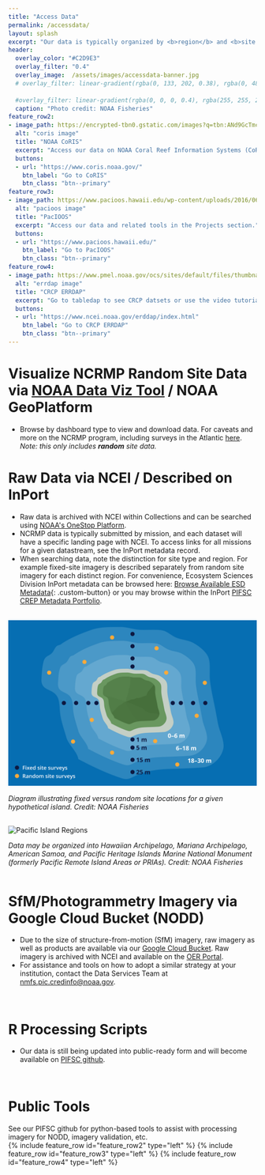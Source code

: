 ```yaml
---
title: "Access Data"
permalink: /accessdata/
layout: splash
excerpt: "Our data is typically organized by <b>region</b> and <b>site type</b>, such as random versus permanent (fixed) sites. Accordingly, raw data must be analyzed in the specified manner for each methodology.  See options for data access below."
header:
  overlay_color: "#C2D9E3"
  overlay_filter: "0.4"
  overlay_image:  /assets/images/accessdata-banner.jpg
  # overlay_filter: linear-gradient(rgba(0, 133, 202, 0.38), rgba(0, 48, 135, 0.6))

  #overlay_filter: linear-gradient(rgba(0, 0, 0, 0.4), rgba(255, 255, 255, 0.41))
  caption: "Photo credit: NOAA Fisheries"
feature_row2:
- image_path: https://encrypted-tbn0.gstatic.com/images?q=tbn:ANd9GcTmcO5tHXjtN5CEzy1KMGDeVuLNn52DYvVttw&s
  alt: "coris image"
  title: "NOAA CoRIS"
  excerpt: "Access our data on NOAA Coral Reef Information Systems (CoRIS)."
  buttons:
  - url: "https://www.coris.noaa.gov/"
    btn_label: "Go to CoRIS"
    btn_class: "btn--primary"
feature_row3:
- image_path: https://www.pacioos.hawaii.edu/wp-content/uploads/2016/06/PacIOOS-logo-stacked-small.jpg
  alt: "pacioos image"
  title: "PacIOOS"
  excerpt: "Access our data and related tools in the Projects section."
  buttons:
  - url: "https://www.pacioos.hawaii.edu/"
    btn_label: "Go to PacIOOS"
    btn_class: "btn--primary"
feature_row4:
- image_path: https://www.pmel.noaa.gov/ocs/sites/default/files/thumbnails/image/ERDDAP_Data_Access.png
  alt: "errdap image"
  title: "CRCP ERRDAP"
  excerpt: "Go to tabledap to see CRCP datsets or use the video tutorial provided."
  buttons:
  - url: "https://www.ncei.noaa.gov/erddap/index.html"
    btn_label: "Go to CRCP ERRDAP"
    btn_class: "btn--primary"
---
```



<style>
/* Custom Button Style */
/* Style the custom button */
.custom-button {
  background-color:  #90DFE3;  /* Remove background */
  color: rgb(255, 255, 255);                 /* Inherit the text color */
  /*border: 2px solid #00797F;      /* Add a border */
  text-decoration: none;          /* Remove underline or other text decorations */
  padding: 10px;              /* Smaller padding for a smaller button */
  font-size: 16px;                /* Smaller font size */
  font-weight: bold;              /* Make text bold */
  border-radius: 5px;             /* Rounded corners */
  display: inline-block;          /* Ensure the button is inline with other elements */
  cursor: pointer;               /* Pointer cursor on hover */
  transition: all 0.3s ease;      /* Smooth transition for hover effect */
}

/* Optional: Hover effect for the custom button */
.custom-button:hover {
  background-color: #005E5E;      /* Light background color on hover */
  border-color:rgb(84, 86, 87);          /* Darker border color on hover */
  color:rgb(255, 255, 255);                 /* Change text color on hover */
  text-decoration: none;  
}


</style>
# Visualize NCRMP Random Site Data via  <a href ="https://ncrmp.coralreef.noaa.gov/">NOAA Data Viz Tool</a> / NOAA GeoPlatform
- Browse by dashboard type to view and download data. For caveats and more on the NCRMP program, including surveys in the Atlantic <a href = " https://noaa.hub.arcgis.com/pages/4976333fbf884f26b2fdc9ac51a20576" target = "_blank">here</a>.<br><i>Note: this only includes <b>random</b> site data.</i>


# Raw Data via NCEI / Described on InPort
- Raw data is archived with NCEI within Collections and can be searched using <a href ="https://data.noaa.gov/onestop/">NOAA's OneStop Platform</a>.
- NCRMP data is typically submitted by mission, and each dataset will have a specific landing page with NCEI. To access links for all missions for a given datastream, see the InPort metadata record.
- When searching data, note the distinction for site type and region. For example fixed-site imagery is described separately from random site imagery for each distinct region. For convenience, Ecosystem Sciences Division InPort metadata can be browsed here: [Browse Available ESD Metadata](/metadata_catalog/){: .custom-button} or you may browse within the InPort <a href = "https://www.fisheries.noaa.gov/inport/item/2712" target ="_blank">PIFSC CREP Metadata Portfolio</a>. 
<br><br>

<div style="display: flex; gap: 1rem; align-items: flex-start; flex-wrap: wrap;">
  <div style="flex: 1; min-width: 250px;">
    <img src="/assets/images/Methods-Island-Scale-Surveys-PIFSC.png" alt="Fixed vs Random Site Island Scale" style="width: 100%;">
    <p><em>Diagram illustrating fixed versus random site locations for a given hypothetical island. Credit: NOAA Fisheries</em></p>
  </div>
  <div style="flex: 1; min-width: 250px;">
    <img src="https://www.fisheries.noaa.gov/s3/styles/full_width/s3/dam-migration/pifsc.png?itok=SmTJPyV8" alt="Pacific Island Regions" style="width: 100%;">
    <p><em>Data may be organized into Hawaiian Archipelago, Mariana Archipelago, American Samoa, and Pacific Heritage Islands Marine National Monument (formerly Pacific Remote Island Areas or PRIAs). Credit: NOAA Fisheries</em></p>
  </div>
</div>

# SfM/Photogrammetry Imagery via Google Cloud Bucket (NODD)
- Due to the size of structure-from-motion (SfM) imagery, raw imagery as well as products are available via our <a href= "https://console.cloud.google.com/storage/browser/nmfs_odp_pifsc/PIFSC/ESD/ARP/Photogrammetric%20Imagery" target ="_blank">Google Cloud Bucket</a>. Raw imagery is archived with NCEI and available on the <a href ="https://www.ncei.noaa.gov/access/ocean-exploration/video/" target = "_blank"> OER Portal</a>.
- For assistance and tools on how to adopt a similar strategy at your institution, contact the Data Services Team at <a href = "mailto:nmfs.pic.credinfo@noaa.gov">nmfs.pic.credinfo@noaa.gov</a>.
<br>

# R Processing Scripts
-  Our data is still being updated into public-ready form and will become available on <a href = "https://github.com/noaa-pifsc" target = "_blank">PIFSC github</a>.
<br>

# Public Tools
See our PIFSC github for python-based tools to assist with processing imagery for NODD, imagery validation, etc.
<br> 
{% include feature_row id="feature_row2" type="left" %}
{% include feature_row id="feature_row3" type="left" %}
{% include feature_row id="feature_row4" type="left" %}
